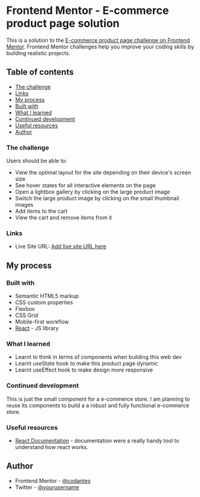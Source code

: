 # Frontend Mentor - E-commerce product page solution

This is a solution to the [E-commerce product page challenge on Frontend Mentor](https://www.frontendmentor.io/challenges/ecommerce-product-page-UPsZ9MJp6). Frontend Mentor challenges help you improve your coding skills by building realistic projects.

## Table of contents

- [The challenge](#the-challenge)
- [Links](#links)
- [My process](#my-process)
- [Built with](#built-with)
- [What I learned](#what-i-learned)
- [Continued development](#continued-development)
- [Useful resources](#useful-resources)
- [Author](#author)

### The challenge

Users should be able to:

- View the optimal layout for the site depending on their device's screen size
- See hover states for all interactive elements on the page
- Open a lightbox gallery by clicking on the large product image
- Switch the large product image by clicking on the small thumbnail images
- Add items to the cart
- View the cart and remove items from it


### Links

- Live Site URL: [Add live site URL here](https://your-live-site-url.com)

## My process

### Built with

- Semantic HTML5 markup
- CSS custom properties
- Flexbox
- CSS Grid
- Mobile-first workflow
- [React](https://reactjs.org/) - JS library

### What I learned

- Learnt to think in terms of components when building this web dev
- Learnt useState hook to make this product page dynamic 
- Learnt useEffect hook to make design more responsive 

### Continued development
This is just the small component for a e-commerce store. I am planning to reuse its components to build a a robust and fully functional e-commerce store.

### Useful resources

- [React Documentation](https://reactjs.org/) - documentation were a really handy tool to understand how react works.

## Author

- Frontend Mentor - [@codantes](https://www.frontendmentor.io/profile/codantes)
- Twitter - [@yourusername](https://www.twitter.com/codantes)

